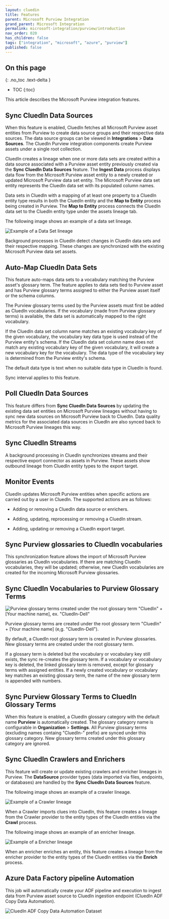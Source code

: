 ```yaml
---
layout: cluedin
title: Features
parent: Microsoft Purview Integration
grand_parent: Microsoft Integration
permalink: microsoft-integration/purview/introduction
nav_order: 020
has_children: false
tags: ["integration", "microsoft", "azure", "purview"]
published: false
---
```

## On this page
{: .no_toc .text-delta }
- TOC
{:toc}

This article describes the Microsoft Purview integration features.

## Sync CluedIn Data Sources

When this feature is enabled, CluedIn fetches all Microsoft Purview asset entities from Purview to create data source groups and their respective data sources. The data source groups can be viewed in **Integrations** > **Data Sources**. The CluedIn Purview integration components create Purview assets under a single root collection.

CluedIn creates a lineage when one or more data sets are created within a data source associated with a Purview asset entity previously created via the **Sync CluedIn Data Sources** feature. The **Ingest Data** process displays data flow from the Microsoft Purview asset entity to a newly created or updated Microsoft Purview data set entity. The Microsoft Purview data set entity represents the CluedIn data set with its populated column names.

Data sets in CluedIn with a mapping of at least one property to a CluedIn entity type results in both the CluedIn entity and the **Map to Entity** process being created in Purview. The **Map to Entity** process connects the CluedIn data set to the CluedIn entity type under the assets lineage tab.

The following image shows an example of a data set lineage.

![Example of a Data Set lineage](./media/dataset_lineage.png)

Background processes in CluedIn detect changes in CluedIn data sets and their respective mapping. These changes are synchronized with the existing Microsoft Purview data set assets.

## Auto-Map CluedIn Data Sets

This feature auto-maps data sets to a vocabulary matching the Purview asset's glossary term. The feature applies to data sets tied to Purview asset and has Purview glossary terms assigned to either the Purview asset itself or the schema columns.

The Purview glossary terms used by the Purview assets must first be added as CluedIn vocabularies. If the vocabulary (made from Purview glossary terms) is available, the data set is automatically mapped to the right vocabulary.

If the CluedIn data set column name matches an existing vocabulary key of the given vocabulary, the vocabulary key data type is used instead of the Purview entity's schema. If the CluedIn data set column name does not match any existing vocabulary key of the given vocabulary, it will create a new vocabulary key for the vocabulary. The data type of the vocabulary key is determined from the Purview entity's schema.

The default data type is text when no suitable data type in CluedIn is found.

Sync interval applies to this feature.

## Poll CluedIn Data Sources

This feature differs from **Sync CluedIn Data Sources** by updating the existing data set entities on Microsoft Purview lineages without having to sync new data sources on Microsoft Purview back to CluedIn. Data quality metrics for the associated data sources in CluedIn are also synced back to Microsoft Purview lineages this way.

## Sync CluedIn Streams

A background processing in CluedIn synchronizes streams and their respective export connector as assets in Purview. These assets show outbound lineage from CluedIn entity types to the export target.

## Monitor Events

CluedIn updates Microsoft Purview entities when specific actions are carried out by a user in CluedIn. The supported actions are as follows:

- Adding or removing a CluedIn data source or enrichers.

- Adding, updating, reprocessing or removing a CluedIn stream.

- Adding, updating or removing a CluedIn export target.

## Sync Purview glossaries to CluedIn vocabularies

This synchronization feature allows the import of Microsoft Purview glossaries as CluedIn vocabularies. If there are matching CluedIn vocabularies, they will be updated; otherwise, new CluedIn vocabularies are created for the incoming Microsoft Purview glossaries.

## Sync CluedIn Vocabularies to Purview Glossary Terms

![Purview glossary terms created under the root glossary term "CluedIn" + [Your machine name], ex. "CluedIn-Dell"](./media/vocab_to_glossary.png)

Purview glossary terms are created under the root glossary term "CluedIn" + [Your machine name] (e,g. "CluedIn-Dell").

By default, a CluedIn root glossary term is created in Purview glossaries. New glossary terms are created under the root glossary term.

If a glossary term is deleted but the vocabulary or vocabulary key still exists, the sync re-creates the glossary term. If a vocabulary or vocabulary key is deleted, the linked glossary term is removed, except for glossary terms with assigned entities. If a newly created vocabulary or vocabulary key matches an existing glossary term, the name of the new glossary term is appended with numbers.

## Sync Purview Glossary Terms to CluedIn Glossary Terms

When this feature is enabled, a CluedIn glossary category with the default name **Purview** is automatically created. The glossary category name is configurable in **Organization** > **Settings**. All Purview glossary terms (excluding names containg "CluedIn-" prefix) are synced under this glossary category. New glossary terms created under this glossary category are ignored.

## Sync CluedIn Crawlers and Enrichers

This feature will create or update existing crawlers and enricher lineages in Purview. The **DataSource** provider types (data imported via files, endpoints, or databases) are handled by the **Sync CluedIn Data Sources** feature.

The following image shows an example of a crawler lineage.

![Example of a Crawler lineage](./media/crawler_lineage.png)

When a Crawler imports clues into CluedIn, this feature creates a lineage from the Crawler provider to the entity types of the CluedIn entities via the **Crawl** process.

The following image shows an example of an enricher lineage.

![Example of a Enricher lineage](./media/enricher_lineage.png)

When an enricher enriches an entity, this feature creates a lineage from the enricher provider to the entity types of the CluedIn entities via the **Enrich** process.

## Azure Data Factory pipeline Automation

This job will automatically create your ADF pipeline and execution to ingest data from Purview asset source to CluedIn ingestion endpoint (CluedIn ADF Copy Data Automation).

![CluedIn ADF Copy Data Automation Dataset](./media/adf_copy.png)
